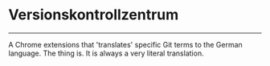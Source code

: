 # Versionskontrollzentrum
-------------------------
A Chrome extensions that 'translates' specific Git terms to the German language.
The thing is. It is always a very literal translation.
